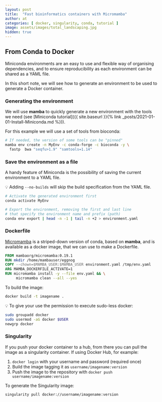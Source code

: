 ```yaml
---
layout: post
title:  "Fast bioinformatics containers with Micromamba"
author: at
categories: [ docker, singularity, conda, tutorial ]
image: assets/images/total_landscaping.jpg
hidden: true
---
```


## From Conda to Docker

Miniconda environments are an easy to use and flexible way of organising dependencies,
and to ensure reproducibility as each environment can be shared as a YAML file.

In this short note, we will see how to generate an environment to be used to generate
a Docker container.

### Generating the environment

We will use **mamba** to quickly generate a new environment with the tools we need 
(see [Miniconda tutorial]({{ site.baseurl }}{% link _posts/2021-01-01-Install-Miniconda.md %})).

For this example we will use a set of tools from bioconda:

```bash
# If needed, the version of some tools can be "pinned"
mamba env create -n MyEnv -c conda-forge -c bioconda -y \
  fastp  bwa "seqfu>1.9" "samtools=1.14"
```

### Save the environment as a file

A handy feature of Miniconda is the possibility of saving the current environment
to a YAML file. 

:bulb: Adding `--no-builds` will skip the build specification from the YAML file.

```bash
# Activate the generated environment first
conda activate MyEnv

# Export the environment, removing the first and last line
# that specify the environment name and prefix (path)
conda env export | head -n -1 | tail -n +2 > environment.yaml
```

### Dockerfile

[Micromamba](https://mamba.readthedocs.io/en/latest/user_guide/micromamba.html) is a striped-down
version of conda, based on **mamba**, and is available as a docker image, that we can use 
to make a Dockerfile.

```dockerfile
FROM mambaorg/micromamba:0.19.1
RUN mkdir /home/mambauser/eggnog
COPY --chown=$MAMBA_USER:$MAMBA_USER environment.yaml /tmp/env.yaml
ARG MAMBA_DOCKERFILE_ACTIVATE=1
RUN micromamba install -y --file env.yaml && \
     micromamba clean --all --yes
```

To build the image:

```bash
docker build -t imagename .
```

:bulb: To give your use the permission to execute sudo-less docker:

```bash
sudo groupadd docker
sudo usermod -aG docker $USER
newgrp docker
```

### Singularity

If you push your docker container to a hub, from there you can pull the image
as a singularity container. If using Docker Hub, for example:

1. `docker login` with your username and password (required once)
2. Build the image tagging it as `username/imagename:version`
3. Push the image to the repository with `docker push username/imagename:version`

To generate the Singularity image:

```bash
singularity pull docker://username/imagename:version
```